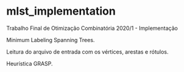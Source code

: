 # mlst_implementation
Trabalho Final de Otimização Combinatória 2020/1 - Implementação

Minimum Labeling Spanning Trees.

Leitura do arquivo de entrada com os vértices, arestas e rótulos.

Heurística GRASP.
